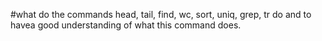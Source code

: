 #what do the commands head, tail, find, wc, sort, uniq, grep, tr do and to havea good understanding of what this command does.
